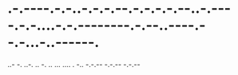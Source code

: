 # .-.----.-.-..-.-.-.--.-.-.-.-.--..-.----.-.-....-.-.--------.-.--..----.--.-...-..------.
..- -. ..-. .. -. .. ... .... . -.. -.-.-- -.-.-- -.-.--

